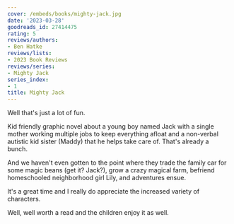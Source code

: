 ```yaml
---
cover: /embeds/books/mighty-jack.jpg
date: '2023-03-28'
goodreads_id: 27414475
rating: 5
reviews/authors:
- Ben Hatke
reviews/lists:
- 2023 Book Reviews
reviews/series:
- Mighty Jack
series_index:
- 1
title: Mighty Jack
---
```

Well that's just a lot of fun. 

Kid friendly graphic novel about a young boy named Jack with a single mother working multiple jobs to keep everything afloat and a non-verbal autistic kid sister (Maddy) that he helps take care of. That's already a bunch. 

And we haven't even gotten to the point where they trade the family car for some magic beans (get it? Jack?), grow a crazy magical farm, befriend homeschooled neighborhood girl Lily, and adventures ensue. 

It's a great time and I really do appreciate the increased variety of characters. 

Well, well worth a read and the children enjoy it as well. 

<!--more-->
